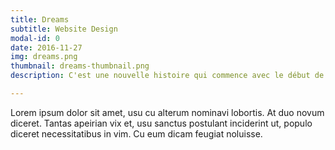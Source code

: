```yaml
---
title: Dreams
subtitle: Website Design
modal-id: 0
date: 2016-11-27
img: dreams.png
thumbnail: dreams-thumbnail.png
description: C'est une nouvelle histoire qui commence avec le début de l'organisation de cette nouvelle édition 50 ans plus tard.

---
```


Lorem ipsum dolor sit amet, usu cu alterum nominavi lobortis. At duo novum diceret. Tantas apeirian vix et, usu sanctus postulant inciderint ut, populo diceret necessitatibus in vim. Cu eum dicam feugiat noluisse.
